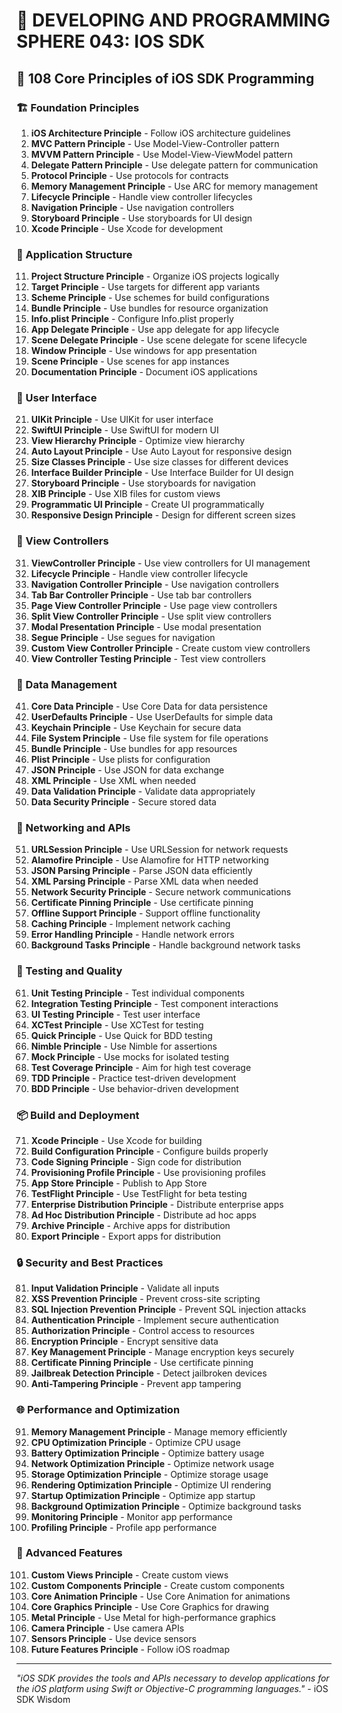 # 🌟 DEVELOPING AND PROGRAMMING SPHERE 043: IOS SDK

## 🍎 108 Core Principles of iOS SDK Programming

### 🏗️ Foundation Principles

1. **iOS Architecture Principle** - Follow iOS architecture guidelines
2. **MVC Pattern Principle** - Use Model-View-Controller pattern
3. **MVVM Pattern Principle** - Use Model-View-ViewModel pattern
4. **Delegate Pattern Principle** - Use delegate pattern for communication
5. **Protocol Principle** - Use protocols for contracts
6. **Memory Management Principle** - Use ARC for memory management
7. **Lifecycle Principle** - Handle view controller lifecycles
8. **Navigation Principle** - Use navigation controllers
9. **Storyboard Principle** - Use storyboards for UI design
10. **Xcode Principle** - Use Xcode for development

### 🎯 Application Structure

11. **Project Structure Principle** - Organize iOS projects logically
12. **Target Principle** - Use targets for different app variants
13. **Scheme Principle** - Use schemes for build configurations
14. **Bundle Principle** - Use bundles for resource organization
15. **Info.plist Principle** - Configure Info.plist properly
16. **App Delegate Principle** - Use app delegate for app lifecycle
17. **Scene Delegate Principle** - Use scene delegate for scene lifecycle
18. **Window Principle** - Use windows for app presentation
19. **Scene Principle** - Use scenes for app instances
20. **Documentation Principle** - Document iOS applications

### 🧮 User Interface

21. **UIKit Principle** - Use UIKit for user interface
22. **SwiftUI Principle** - Use SwiftUI for modern UI
23. **View Hierarchy Principle** - Optimize view hierarchy
24. **Auto Layout Principle** - Use Auto Layout for responsive design
25. **Size Classes Principle** - Use size classes for different devices
26. **Interface Builder Principle** - Use Interface Builder for UI design
27. **Storyboard Principle** - Use storyboards for navigation
28. **XIB Principle** - Use XIB files for custom views
29. **Programmatic UI Principle** - Create UI programmatically
30. **Responsive Design Principle** - Design for different screen sizes

### 🎨 View Controllers

31. **ViewController Principle** - Use view controllers for UI management
32. **Lifecycle Principle** - Handle view controller lifecycle
33. **Navigation Controller Principle** - Use navigation controllers
34. **Tab Bar Controller Principle** - Use tab bar controllers
35. **Page View Controller Principle** - Use page view controllers
36. **Split View Controller Principle** - Use split view controllers
37. **Modal Presentation Principle** - Use modal presentation
38. **Segue Principle** - Use segues for navigation
39. **Custom View Controller Principle** - Create custom view controllers
40. **View Controller Testing Principle** - Test view controllers

### 🔧 Data Management

41. **Core Data Principle** - Use Core Data for data persistence
42. **UserDefaults Principle** - Use UserDefaults for simple data
43. **Keychain Principle** - Use Keychain for secure data
44. **File System Principle** - Use file system for file operations
45. **Bundle Principle** - Use bundles for app resources
46. **Plist Principle** - Use plists for configuration
47. **JSON Principle** - Use JSON for data exchange
48. **XML Principle** - Use XML when needed
49. **Data Validation Principle** - Validate data appropriately
50. **Data Security Principle** - Secure stored data

### 🚀 Networking and APIs

51. **URLSession Principle** - Use URLSession for network requests
52. **Alamofire Principle** - Use Alamofire for HTTP networking
53. **JSON Parsing Principle** - Parse JSON data efficiently
54. **XML Parsing Principle** - Parse XML data when needed
55. **Network Security Principle** - Secure network communications
56. **Certificate Pinning Principle** - Use certificate pinning
57. **Offline Support Principle** - Support offline functionality
58. **Caching Principle** - Implement network caching
59. **Error Handling Principle** - Handle network errors
60. **Background Tasks Principle** - Handle background network tasks

### 🧪 Testing and Quality

61. **Unit Testing Principle** - Test individual components
62. **Integration Testing Principle** - Test component interactions
63. **UI Testing Principle** - Test user interface
64. **XCTest Principle** - Use XCTest for testing
65. **Quick Principle** - Use Quick for BDD testing
66. **Nimble Principle** - Use Nimble for assertions
67. **Mock Principle** - Use mocks for isolated testing
68. **Test Coverage Principle** - Aim for high test coverage
69. **TDD Principle** - Practice test-driven development
70. **BDD Principle** - Use behavior-driven development

### 📦 Build and Deployment

71. **Xcode Principle** - Use Xcode for building
72. **Build Configuration Principle** - Configure builds properly
73. **Code Signing Principle** - Sign code for distribution
74. **Provisioning Profile Principle** - Use provisioning profiles
75. **App Store Principle** - Publish to App Store
76. **TestFlight Principle** - Use TestFlight for beta testing
77. **Enterprise Distribution Principle** - Distribute enterprise apps
78. **Ad Hoc Distribution Principle** - Distribute ad hoc apps
79. **Archive Principle** - Archive apps for distribution
80. **Export Principle** - Export apps for distribution

### 🔒 Security and Best Practices

81. **Input Validation Principle** - Validate all inputs
82. **XSS Prevention Principle** - Prevent cross-site scripting
83. **SQL Injection Prevention Principle** - Prevent SQL injection attacks
84. **Authentication Principle** - Implement secure authentication
85. **Authorization Principle** - Control access to resources
86. **Encryption Principle** - Encrypt sensitive data
87. **Key Management Principle** - Manage encryption keys securely
88. **Certificate Pinning Principle** - Use certificate pinning
89. **Jailbreak Detection Principle** - Detect jailbroken devices
90. **Anti-Tampering Principle** - Prevent app tampering

### 🌐 Performance and Optimization

91. **Memory Management Principle** - Manage memory efficiently
92. **CPU Optimization Principle** - Optimize CPU usage
93. **Battery Optimization Principle** - Optimize battery usage
94. **Network Optimization Principle** - Optimize network usage
95. **Storage Optimization Principle** - Optimize storage usage
96. **Rendering Optimization Principle** - Optimize UI rendering
97. **Startup Optimization Principle** - Optimize app startup
98. **Background Optimization Principle** - Optimize background tasks
99. **Monitoring Principle** - Monitor app performance
100. **Profiling Principle** - Profile app performance

### 🚀 Advanced Features

101. **Custom Views Principle** - Create custom views
102. **Custom Components Principle** - Create custom components
103. **Core Animation Principle** - Use Core Animation for animations
104. **Core Graphics Principle** - Use Core Graphics for drawing
105. **Metal Principle** - Use Metal for high-performance graphics
106. **Camera Principle** - Use camera APIs
107. **Sensors Principle** - Use device sensors
108. **Future Features Principle** - Follow iOS roadmap

---

*"iOS SDK provides the tools and APIs necessary to develop applications for the iOS platform using Swift or Objective-C programming languages."* - iOS SDK Wisdom


